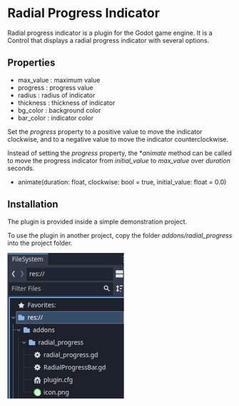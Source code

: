 # Radial Progress Indicator
Radial progress indicator is a plugin for the Godot game engine. It is a Control that displays a radial progress indicator with several options.
<br/>

## Properties<br/>

- max\_value : maximum value<br/>
- progress : progress value<br/>
- radius : radius of indicator<br/>
- thickness : thickness of indicator<br/>
- bg\_color : background color<br/>
- bar\_color : indicator color<br/>

Set the *progress* property to a positive value to move the indicator clockwise, and to a negative value to move the indicator counterclockwise.

Instead of setting the *progress* property, the **animate* method can be called to move the progress indicator from *initial_value* to *max_value* over *duration* seconds.

- animate(duration: float, clockwise: bool = true, initial\_value: float = 0.0) <br/>

## Installation

The plugin is provided inside a simple demonstration project.

To use the plugin in another project, copy the folder *addons/radial_progress* into the project folder.

![](filesystem_view.png)

